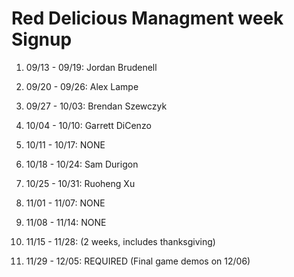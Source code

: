 # Red Delicious Managment week Signup

1. 09/13 - 09/19: Jordan Brudenell

2. 09/20 - 09/26: Alex Lampe

3. 09/27 - 10/03: Brendan Szewczyk

4. 10/04 - 10/10: Garrett DiCenzo

5. 10/11 - 10/17: NONE

6. 10/18 - 10/24: Sam Durigon

7. 10/25 - 10/31: Ruoheng Xu

8. 11/01 - 11/07: NONE

9. 11/08 - 11/14: NONE

10. 11/15 - 11/28: (2 weeks, includes thanksgiving)

11. 11/29 - 12/05: REQUIRED (Final game demos on 12/06)
